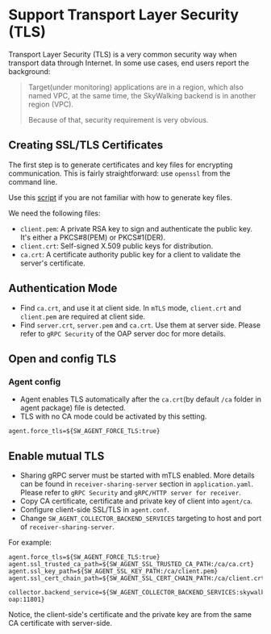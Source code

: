 # Support Transport Layer Security (TLS)
Transport Layer Security (TLS) is a very common security way when transport data through Internet.
In some use cases, end users report the background:

> Target(under monitoring) applications are in a region, which also named VPC,
at the same time, the SkyWalking backend is in another region (VPC).
> 
> Because of that, security requirement is very obvious.

## Creating SSL/TLS Certificates

The first step is to generate certificates and key files for encrypting communication. This is
fairly straightforward: use `openssl` from the command line.

Use this [script](../../../../../tools/TLS/tls_key_generate.sh) if you are not familiar with how to generate key files.

We need the following files:
 - `client.pem`: A private RSA key to sign and authenticate the public key. It's either a PKCS#8(PEM) or PKCS#1(DER).
 - `client.crt`: Self-signed X.509 public keys for distribution.
 - `ca.crt`: A certificate authority public key for a client to validate the server's certificate.
 
## Authentication Mode
- Find `ca.crt`, and use it at client side. In `mTLS` mode, `client.crt` and `client.pem` are required at client side.
- Find `server.crt`, `server.pem` and `ca.crt`. Use them at server side. Please refer to `gRPC Security` of the OAP server doc for more details.

## Open and config TLS

### Agent config
- Agent enables TLS automatically after the `ca.crt`(by default `/ca` folder in agent package) file is detected.
- TLS with no CA mode could be activated by this setting.
```
agent.force_tls=${SW_AGENT_FORCE_TLS:true}
```

## Enable mutual TLS
- Sharing gRPC server must be started with mTLS enabled. More details can be found in `receiver-sharing-server` section in `application.yaml`. Please refer to `gRPC Security` and `gRPC/HTTP server for receiver`.
- Copy CA certificate, certificate and private key of client into `agent/ca`.
- Configure client-side SSL/TLS in `agent.conf`.
- Change `SW_AGENT_COLLECTOR_BACKEND_SERVICES` targeting to host and port of `receiver-sharing-server`.

For example:
```
agent.force_tls=${SW_AGENT_FORCE_TLS:true}
agent.ssl_trusted_ca_path=${SW_AGENT_SSL_TRUSTED_CA_PATH:/ca/ca.crt}
agent.ssl_key_path=${SW_AGENT_SSL_KEY_PATH:/ca/client.pem}
agent.ssl_cert_chain_path=${SW_AGENT_SSL_CERT_CHAIN_PATH:/ca/client.crt}

collector.backend_service=${SW_AGENT_COLLECTOR_BACKEND_SERVICES:skywalking-oap:11801}
```

Notice, the client-side's certificate and the private key are from the same CA certificate with server-side.
